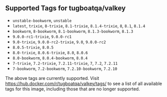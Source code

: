 ## Supported Tags for tugboatqa/valkey

* `unstable-bookworm`, `unstable`
* `latest`, `trixie`, `8-trixie`, `8.1-trixie`, `8.1.4-trixie`, `8`, `8.1`, `8.1.4`
* `bookworm`, `8-bookworm`, `8.1-bookworm`, `8.1.3-bookworm`, `8.1.3`
* `9.0.0-rc1-trixie`, `9.0.0-rc1`
* `9.0-trixie`, `9.0.0-rc2-trixie`, `9.0`, `9.0.0-rc2`
* `8.0.5-trixie`, `8.0.5`
* `8.0-trixie`, `8.0.6-trixie`, `8.0`, `8.0.6`
* `8.0-bookworm`, `8.0.4-bookworm`, `8.0.4`
* `7-trixie`, `7.2-trixie`, `7.2.11-trixie`, `7`, `7.2`, `7.2.11`
* `7-bookworm`, `7.2-bookworm`, `7.2.10-bookworm`, `7.2.10`

The above tags are currently supported. Visit https://hub.docker.com/r/tugboatqa/valkey/tags/ to see a list of all available tags for this image, including those that are no longer supported.
